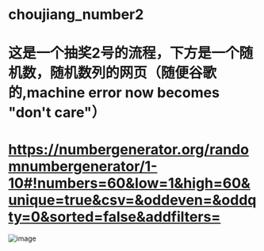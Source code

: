 # choujiang_number2

# 这是一个抽奖2号的流程，下方是一个随机数，随机数列的网页（随便谷歌的,machine error now becomes "don't care"）

# https://numbergenerator.org/randomnumbergenerator/1-10#!numbers=60&low=1&high=60&unique=true&csv=&oddeven=&oddqty=0&sorted=false&addfilters=

![image](http://github.com/ZzzShirley/choujiang_number2_add_pic/raw/master/WeChatScreenshot_20210225222151.jpg)

